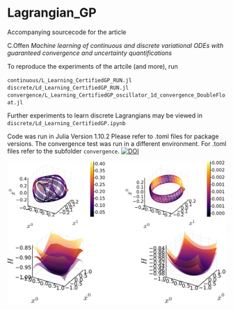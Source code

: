 # Lagrangian_GP
Accompanying sourcecode for the article

C.Offen
*Machine learning of continuous and discrete variational ODEs with guaranteed convergence and uncertainty quantifications*

To reproduce the experiments of the artcile (and more), run

`continuous/L_Learning_CertifiedGP_RUN.jl`\
`discrete/Ld_Learning_CertifiedGP_RUN.jl`\
`convergence/L_Learning_CertifiedGP_oscillator_1d_convergence_DoubleFloat.jl`

Further experiments to learn discrete Lagrangians may be viewed in\
`discrete/Ld_Learning_CertifiedGP.ipynb`

Code was run in Julia Version 1.10.2
Please refer to .toml files for package versions. The convergence test was run in a different environment. For .toml files refer to the subfolder `convergence`.
[![DOI](https://zenodo.org/badge/791395881.svg)](https://zenodo.org/doi/10.5281/zenodo.11093644)

![predicted motions with uncertainty quantification](https://github.com/Christian-Offen/Lagrangian_GP/blob/main/continuous/plots/eye_catcher1.png?raw=true "predicted motions with uncertainty quantification")
![predicted Hamiltonian to partially observed system with uncertainty quantification](https://github.com/Christian-Offen/Lagrangian_GP/blob/main/continuous/plots/eye_catcher_2.png?raw=true "predicted Hamiltonian to partially observed system with uncertainty quantification")
